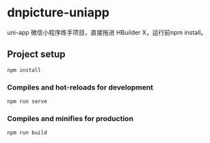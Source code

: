 # dnpicture-uniapp

uni-app 微信小程序练手项目，直接拖进 HBuilder X，运行前npm install。

## Project setup
```
npm install
```

### Compiles and hot-reloads for development
```
npm run serve
```

### Compiles and minifies for production
```
npm run build
```
